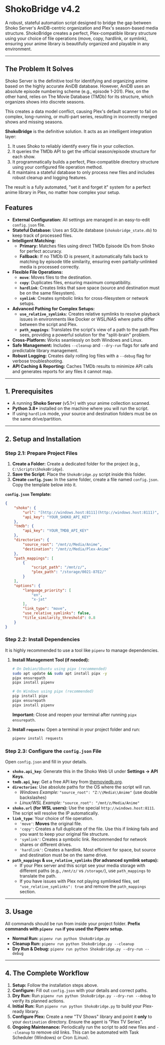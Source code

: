 # ShokoBridge v4.2

A robust, stateful automation script designed to bridge the gap between Shoko Server's AniDB-centric organization and Plex's season-based media structure. ShokoBridge creates a perfect, Plex-compatible library structure using your choice of file operations (move, copy, hardlink, or symlink), ensuring your anime library is beautifully organized and playable in any environment.

---

## The Problem It Solves

Shoko Server is the definitive tool for identifying and organizing anime based on the highly accurate AniDB database. However, AniDB uses an absolute episode numbering scheme (e.g., episode 1-201). Plex, on the other hand, relies on The Movie Database (TMDb) for its structure, which organizes shows into discrete seasons.

This creates a data model conflict, causing Plex's default scanner to fail on complex, long-running, or multi-part series, resulting in incorrectly merged shows and missing seasons.

**ShokoBridge** is the definitive solution. It acts as an intelligent integration layer:

1. It uses Shoko to reliably identify every file in your collection.
2. It queries the TMDb API to get the official season/episode structure for each show.
3. It programmatically builds a perfect, Plex-compatible directory structure using your configured file operation method.
4. It maintains a stateful database to only process new files and includes robust cleanup and logging features.

The result is a fully automated, "set it and forget it" system for a perfect anime library in Plex, no matter how complex your setup.

## Features

* **External Configuration:** All settings are managed in an easy-to-edit `config.json` file.
* **Stateful Database:** Uses an SQLite database (`shokobridge_state.db`) to keep track of processed files.
* **Intelligent Matching:**
  * **Primary:** Matches files using direct TMDb Episode IDs from Shoko for perfect accuracy.
  * **Fallback:** If no TMDb ID is present, it automatically falls back to matching by episode title similarity, ensuring even partially-unlinked media is processed correctly.
* **Flexible File Operations:**
  * **`move`**: Moves files to the destination.
  * **`copy`**: Duplicates files, ensuring maximum compatibility.
  * **`hardlink`**: Creates links that save space (source and destination must be on the same filesystem).
  * **`symlink`**: Creates symbolic links for cross-filesystem or network setups.
* **Advanced Pathing for Complex Setups:**
  * **`use_relative_symlinks`**: Creates relative symlinks to resolve playback issues in environments like Docker or WSL/NAS where paths differ between the script and Plex.
  * **`path_mappings`**: Translates the script's view of a path to the path Plex sees, providing a powerful solution for the "split-brain" problem.
* **Cross-Platform:** Works seamlessly on both Windows and Linux.
* **Safe Management:** Includes `--cleanup` and `--dry-run` flags for safe and predictable library management.
* **Robust Logging:** Creates daily rolling log files with a `--debug` flag for verbose troubleshooting.
* **API Caching & Reporting:** Caches TMDb results to minimize API calls and generates reports for any files it cannot map.

---

## 1. Prerequisites

* A running **Shoko Server** (v5.1+) with your anime collection scanned.
* **Python 3.8+** installed on the machine where you will run the script.
* If using `hardlink` mode, your source and destination folders must be on the same drive/partition.

---

## 2. Setup and Installation

### Step 2.1: Prepare Project Files
1. **Create a Folder:** Create a dedicated folder for the project (e.g., `C:\Scripts\ShokoBridge`).
2. **Save the Script:** Place the `ShokoBridge.py` script inside this folder.
3. **Create `config.json`:** In the same folder, create a file named `config.json`. Copy the template below into it.

**`config.json` Template:**
```json
{
    "shoko": {
        "url": "[http://windows.host:8111](http://windows.host:8111)",
        "api_key": "YOUR_SHOKO_API_KEY"
    },
    "tmdb": {
        "api_key": "YOUR_TMDB_API_KEY"
    },
    "directories": {
        "source_root": "/mnt/z/Media/Anime",
        "destination": "/mnt/z/Media/Plex-Anime"
    },
    "path_mappings": [
        {
            "script_path": "/mnt/z/",
            "plex_path": "/storage/0021-87E2/"
        }
    ],
    "options": {
        "language_priority": [
            "en",
            "x-jat"
        ],
        "link_type": "move",
        "use_relative_symlinks": false,
        "title_similarity_threshold": 0.8
    }
}
```

### Step 2.2: Install Dependencies
It is highly recommended to use a tool like `pipenv` to manage dependencies.

1.  **Install Management Tool (if needed):**
    ```bash
    # On Debian/Ubuntu using pipx (recommended)
    sudo apt update && sudo apt install pipx -y
    pipx ensurepath
    pipx install pipenv
    
    # On Windows using pipx (recommended)
    pip install pipx
    pipx ensurepath
    pipx install pipenv
    ```
    **Important:** Close and reopen your terminal after running `pipx ensurepath`.

2.  **Install `requests`:** Open a terminal in your project folder and run:
    ```bash
    pipenv install requests
    ```

### Step 2.3: Configure the `config.json` File
Open `config.json` and fill in your details.
* **`shoko.api_key`**: Generate this in the Shoko Web UI under **Settings -> API Keys**.
* **`tmdb.api_key`**: Get a free API key from [themoviedb.org](https://www.themoviedb.org).
* **`directories`**: Use absolute paths for the OS where the script will run.
    * *Windows Example:* `"source_root": "Z:\\Media\\Anime"` (use double backslashes)
    * *Linux/WSL Example:* `"source_root": "/mnt/z/Media/Anime"`
* **`shoko.url` (for WSL users):** Use the special `http://windows.host:8111`. The script will resolve the IP automatically.
* **`link_type`**: Your choice of file operation.
    * `'move'`: **Moves** the original file.
    * `'copy'`: Creates a full duplicate of the file. Use this if linking fails and you want to keep your original file structure.
    * `'symlink'`: Creates a symbolic link. Recommended for network shares or different drives.
    * `'hardlink'`: Creates a hardlink. Most efficient for space, but source and destination must be on the same drive.
* **`path_mappings` & `use_relative_symlinks` (for advanced symlink setups):**
    * If your Plex server and this script see your media storage with different paths (e.g., `/mnt/z/` vs `/storage/`), use `path_mappings` to translate the path.
    * If you have issues with Plex not playing symlinked files, set `"use_relative_symlinks": true` and remove the `path_mappings` section.

---

## 3. Usage

All commands should be run from inside your project folder. **Prefix commands with `pipenv run` if you used the Pipenv setup.**

* **Normal Run:** `pipenv run python ShokoBridge.py`
* **Cleanup Run:** `pipenv run python ShokoBridge.py --cleanup`
* **Dry Run & Debug:** `pipenv run python ShokoBridge.py --dry-run --debug`

---

## 4. The Complete Workflow

1. **Setup:** Follow the installation steps above.
2. **Configure:** Fill out `config.json` with your details and correct paths.
3. **Dry Run:** Run `pipenv run python ShokoBridge.py --dry-run --debug` to verify its planned actions.
4. **Initial Run:** Run `pipenv run python ShokoBridge.py` to build your Plex-ready library.
5. **Configure Plex:** Create a new "TV Shows" library and point it **only** to your `destination` directory. Ensure the agent is "Plex TV Series".
6. **Ongoing Maintenance:** Periodically run the script to add new files and `--cleanup` to remove old links. This can be automated with Task Scheduler (Windows) or Cron (Linux).

